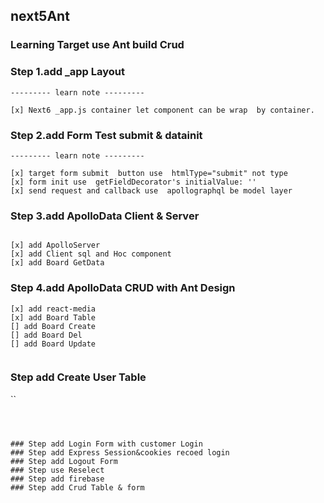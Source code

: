 ## next5Ant
### Learning Target use Ant build  Crud 

###  Step 1.add _app Layout   
```
--------- learn note ---------

[x] Next6 _app.js container let component can be wrap  by container.

```

###  Step 2.add Form Test submit  & datainit

```
--------- learn note ---------

[x] target form submit  button use  htmlType="submit" not type
[x] form init use  getFieldDecorator's initialValue: ''
[x] send request and callback use  apollographql be model layer

```


###  Step 3.add ApolloData Client & Server

```

[x] add ApolloServer 
[x] add Client sql and Hoc component 
[x] add Board GetData

```

###  Step 4.add ApolloData CRUD with Ant Design

```
[x] add react-media
[x] add Board Table
[] add Board Create   
[] add Board Del
[] add Board Update


```
### Step add Create User Table

``



```



### Step add Login Form with customer Login
### Step add Express Session&cookies recoed login
### Step add Logout Form 
### Step use Reselect 
### Step add firebase 
### Step add Crud Table & form

